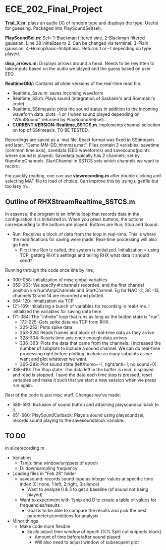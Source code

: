 # ECE_202_Final_Project

**Trial_X.m:** plays an audio (X) of random type and displays the type. Useful for guessing. Packaged into PlaySoundSel(sel). <br/>

**PlaySoundSel.m:** Sel= 1-Blackman filtered sine, 2-Blackman filtered gaussian. Line 38 initializes to 2. Can be changed via terminal. 
3-Plain gaussian, 4-Homophasic-Antiphasic. Returns 1 or -1 depending on type played. <br/>

**disp_arrows.m:** Displays arrows around a head. Needs to be rewritten to take inputs based on the audio we played and the guess based on user EEG. <br/>

**RealtimeOld/:** Contains all older versions of the real-time read file. 
- Realtime_Save.m: saves incoming waveform
- Realtime_SS.m: Plays sound (integration of Sashank's and Rommani's code)
- Realtime_SStimeaxis: plots the sound status in addition to the incoming waveform data. plots -1 or 1 when sound played depending on "WhatSound" returned by PlaySoundSel(sel). 
- **CURRENT VERSION: Realtime_SSTCS.m**. Implements channel selection on top of  SStimeaxis. TO BE TESTED. 

Recordings are saved as a .mat file. Exact format was fixed in SStimeaxis and later. "Demo MM-DD_hhmmss.mat". Files contain 3 variables: savetime (common time axis), savedata (EEG waveforms) and savesound(points where sound is played). Savedata typically has 2 channels; set by NumAmpChannels. StartChannel in SSTCS sets which channels we want to record. <br/>

For quickly reading, one can use **viewrecording.m** after double clicking and selecting MAT file to load of choice. Can improve this by using uigetfile but too lazy rn. <br/>

## Outline of RHXStreamRealtime_SSTCS.m
In essense, the program is an infinite loop that records data in the configuration it is initialized in. When you press buttons, the actions corresponding to the buttons are played. Buttons are Run, Stop and Sound. 
- Run: Receives a block of data from the loop in real-time. This is where the modifications for saving were made. Real-time processing will also go here. 
    - First time Run is called, the system is initialized. Initialization = using TCP, getting RHX's settings and telling RHX what data it should send?

Running through the code once line by line, 
- 000-058: Initialization of misc global variables
- 059-063: We specify # channels recorded, and the first channel position via NumAmpChannels and StartChannel. Eg for NAC=2, SC=13, channels 13 and 14 are recorded and plotted. 
- 064-120: Initialization via TCP
- 121-169: Initializing a bunch of variables for recording in real-time. I initialized the variables for saving data here. 
- 171-384: The "infinite" loop that runs as long as the button state is "run". 
    - 172-225: Gets spike data via TCP from RHX. 
    - 225-252: Plots spike data
    - 253-326: Reads frames and block of real-time data as they arrive
    - 328-334: Resets time axis once enough data arrives
    - 336-363: Plots the data that came from the channels. I increased the number of subplots to include a sound channel. We can do real-time processing right before plotting, include as many subplots as we want and plot whatever we want. 
    - 365-383: Plot sound state (left/homo=-1, right/anti=1, no sound=0). 
- 388-410: The Stop state. The data left in the buffer is read, displayed and read is stopped. I save the data each time stop is pressed, reset variables and make it such that we start a new session when we press run again. 

Rest of the code is just misc stuff. Changes we've made:
- 589-593: Inclusion of sound button and attaching playsoundcallback to it. 
- 651-660: PlaySoundCallback: Plays a sound using playsoundsel, records sound playing to the savesoundblock variable.

## TO DO
In slicerecording.m:
- Variables
    - Tsnip: time window/snippets of epoch
    - D: downsampling frequency
- Loading files in "Feb 28" folder
    - savesound: records sound type as integer values at specific time index (0: none, 1:left, 2:right, 3:silence)
        - Want to analyze 0 & 3 to get a baseline (of sound not being played) 
    - Want to experiment with Tsnip and D to create a table of values for frequencies/results
        - Goal is to be able to compare the results and pick the best parameters/conditions for analysis
- Minor things
    - Make code more flexible
        - Easily adjust time window of epoch (%% Split out snippets block)
            - Amount of time before/after sound played
            - Will also need to adjust window of subsequent plot
